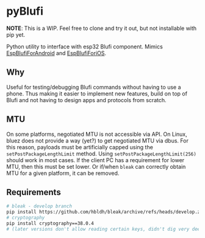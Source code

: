 # pyBlufi

**NOTE**: This is a WIP. Feel free to clone and try it out, but not installable
with pip yet.

Python utility to interface with esp32 Blufi component. Mimics
[EspBlufiForAndroid](https://github.com/EspressifApp/EspBlufiForAndroid)
and [EspBlufiForiOS](https://github.com/EspressifApp/EspBlufiForiOS).

## Why

Useful for testing/debugging Blufi commands without having to use a
phone. Thus making it easier to implement new features, build on top of
Blufi and not having to design apps and protocols from scratch.

## MTU

On some platforms, negotiated MTU is not accessible via API. On Linux, bluez
does not provide a way (yet?) to get negotiated MTU via dbus. For this reason,
payloads must be artificially capped using the `setPostPackageLengthLimit`
method. Using `setPostPackageLengthLimit(256)` should work in most cases. If
the client PC has a requirement for lower MTU, then this must be set lower. Or
if/when `bleak` can correctly obtain MTU for a given platform, it can be removed.

## Requirements

```sh
# bleak - develop branch
pip install https://github.com/hbldh/bleak/archive/refs/heads/develop.zip
# cryptography
pip install cryptography==38.0.4
# (later versions don't allow reading certain keys, didn't dig very deep)
```
